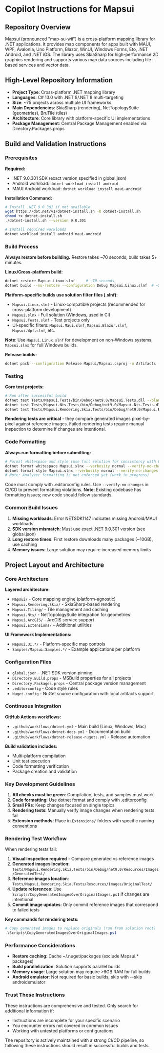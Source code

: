 # Copilot Instructions for Mapsui

## Repository Overview

Mapsui (pronounced "map-su-wii") is a cross-platform mapping library for .NET applications. It provides map components for apps built with MAUI, WPF, Avalonia, Uno Platform, Blazor, WinUI, Windows Forms, Eto, .NET Android, and .NET iOS. The library uses SkiaSharp for high-performance 2D graphics rendering and supports various map data sources including tile-based services and vector data.

## High-Level Repository Information

- **Project Type**: Cross-platform .NET mapping library
- **Languages**: C# 13.0 with .NET 9/.NET 8 multi-targeting
- **Size**: ~75 projects across multiple UI frameworks
- **Main Dependencies**: SkiaSharp (rendering), NetTopologySuite (geometries), BruTile (tiles)
- **Architecture**: Core library with platform-specific UI implementations
- **Package Management**: Central Package Management enabled via Directory.Packages.props

## Build and Validation Instructions

### Prerequisites

**Required:**
- .NET 9.0.301 SDK (exact version specified in global.json)
- Android workload: `dotnet workload install android`
- MAUI Android workload: `dotnet workload install maui-android`

**Installation Command:**
```bash
# Install .NET 9.0.301 if not available
wget https://dot.net/v1/dotnet-install.sh -O dotnet-install.sh
chmod +x dotnet-install.sh
./dotnet-install.sh --version 9.0.301

# Install required workloads
dotnet workload install android maui-android
```

### Build Process

**Always restore before building.** Restore takes ~70 seconds, build takes 5+ minutes.

**Linux/Cross-platform build:**
```bash
dotnet restore Mapsui.Linux.slnf     # ~70 seconds
dotnet build --no-restore --configuration Debug Mapsui.Linux.slnf  # ~5 minutes
```

**Platform-specific builds use solution filter files (.slnf):**
- `Mapsui.Linux.slnf` - Linux-compatible projects (recommended for cross-platform development)
- `Mapsui.slnx` - Full solution (Windows, used in CI)
- `Mapsui.Tests.slnf` - Test projects only
- UI-specific filters: `Mapsui.Maui.slnf`, `Mapsui.Blazor.slnf`, `Mapsui.Wpf.slnf`, etc.

**Note**: Use `Mapsui.Linux.slnf` for development on non-Windows systems, `Mapsui.slnx` for full Windows builds.

**Release builds:**
```bash
dotnet pack --configuration Release Mapsui/Mapsui.csproj -o Artifacts -p:PackageVersion=$(git describe --tags)
```

### Testing

**Core test projects:**
```bash
# Run after successful build
dotnet test Tests/Mapsui.Tests/bin/Debug/net9.0/Mapsui.Tests.dll --blame-hang-timeout:60s
dotnet test Tests/Mapsui.Nts.Tests/bin/Debug/net9.0/Mapsui.Nts.Tests.dll --blame-hang-timeout:60s
dotnet test Tests/Mapsui.Rendering.Skia.Tests/bin/Debug/net9.0/Mapsui.Rendering.Skia.Tests.dll --blame-hang-timeout:60s
```

**Rendering tests are critical** - they compare generated images pixel-by-pixel against reference images. Failed rendering tests require manual inspection to determine if changes are intentional.

### Code Formatting

**Always run formatting before submitting:**
```bash
# Format whitespace and style (use full solution for consistency with CI)
dotnet format whitespace Mapsui.slnx --verbosity normal --verify-no-changes
dotnet format style Mapsui.slnx --verbosity normal --verify-no-changes
# Note: Analyzer formatting is not enforced yet (work in progress)
```

Code must comply with .editorconfig rules. Use `--verify-no-changes` in CI/CD to prevent formatting violations. **Note**: Existing codebase has formatting issues; new code should follow standards.

### Common Build Issues

1. **Missing workloads**: Error NETSDK1147 indicates missing Android/MAUI workloads
2. **SDK version mismatch**: Must use exact .NET 9.0.301 version (see global.json)
3. **Long restore times**: First restore downloads many packages (~10GB), use caching
4. **Memory issues**: Large solution may require increased memory limits

## Project Layout and Architecture

### Core Architecture

**Layered architecture:**
- `Mapsui/` - Core mapping engine (platform-agnostic)
- `Mapsui.Rendering.Skia/` - SkiaSharp-based rendering
- `Mapsui.Tiling/` - Tile management and caching
- `Mapsui.Nts/` - NetTopologySuite integration for geometries
- `Mapsui.ArcGIS/` - ArcGIS service support
- `Mapsui.Extensions/` - Additional utilities

**UI Framework Implementations:**
- `Mapsui.UI.*/` - Platform-specific map controls
- `Samples/Mapsui.Samples.*/` - Example applications per platform

### Configuration Files

- `global.json` - .NET SDK version pinning
- `Directory.Build.props` - MSBuild properties for all projects
- `Directory.Packages.props` - Central package version management
- `.editorconfig` - Code style rules
- `Nuget.config` - NuGet source configuration with local artifacts support

### Continuous Integration

**GitHub Actions workflows:**
- `.github/workflows/dotnet.yml` - Main build (Linux, Windows, Mac)
- `.github/workflows/dotnet-docs.yml` - Documentation build
- `.github/workflows/dotnet-release-nugets.yml` - Release automation

**Build validation includes:**
- Multi-platform compilation
- Unit test execution
- Code formatting verification
- Package creation and validation

### Key Development Guidelines

1. **All checks must be green**: Compilation, tests, and samples must work
2. **Code formatting**: Use dotnet format and comply with .editorconfig
3. **Small PRs**: Keep changes focused on single topics
4. **Rendering tests**: Manually verify image changes when rendering tests fail
5. **Extension methods**: Place in `Extensions/` folders with specific naming conventions

### Rendering Test Workflow

When rendering tests fail:
1. **Visual inspection required** - Compare generated vs reference images
2. **Generated images location**: `Tests/Mapsui.Rendering.Skia.Tests/bin/Debug/net9.0/Resources/Images/GeneratedTest/`
3. **Reference images location**: `Tests/Mapsui.Rendering.Skia.Tests/Resources/Images/OriginalTest/`
4. **Update references**: Use `Scripts/CopyGeneratedImagesOverOriginalImages.ps1` if changes are intentional
5. **Commit image updates**: Only commit reference images that correspond to failed tests

**Key commands for rendering tests:**
```powershell
# Copy generated images to replace originals (run from solution root)
.\Scripts\CopyGeneratedImagesOverOriginalImages.ps1
```

### Performance Considerations

- **Restore caching**: Cache ~/.nuget/packages (exclude Mapsui.* packages)
- **Build parallelization**: Solution supports parallel builds
- **Memory usage**: Large solution may require >8GB RAM for full builds
- **Android emulator**: Not required for basic builds, skip with --skip androidemulator

### Trust These Instructions

These instructions are comprehensive and tested. Only search for additional information if:
- Instructions are incomplete for your specific scenario
- You encounter errors not covered in common issues
- Working with untested platforms or configurations

The repository is actively maintained with a strong CI/CD pipeline, so following these instructions should result in successful builds and tests.